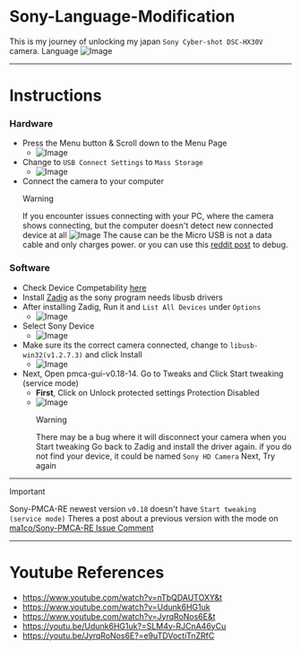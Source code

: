 # Sony-Language-Modification

This is my journey of unlocking my japan `Sony Cyber-shot DSC-HX30V` camera.
Language
![Image](https://github.com/user-attachments/assets/48205ab3-8494-428d-ab33-71c64c2b1686)

---

# Instructions

### Hardware

-   Press the Menu button & Scroll down to the Menu Page
    -   ![Image](https://github.com/user-attachments/assets/554c1232-ab94-4bda-baf6-a541d83f7333)
-   Change to `USB Connect Settings` to `Mass Storage`
    -   ![Image](https://github.com/user-attachments/assets/07e50eca-a90a-475f-899c-325a2ba94ea7)
-   Connect the camera to your computer
    > [!WARNING]
    > If you encounter issues connecting with your PC, where the camera shows connecting, but the computer doesn't detect new connected device at all
    > ![Image](https://github.com/user-attachments/assets/0bbaea00-c571-485d-a7cd-c2a04a33c6a4)
    > The cause can be the Micro USB is not a data cable and only charges power.
    > or you can use this [reddit post](https://www.reddit.com/r/sony/comments/l0bw55/camera_stuck_on_connecting_when_using_imaging/) to debug.

### Software

-   Check Device Competability [here](https://openmemories.readthedocs.io/devices.html)
-   Install [Zadig](https://zadig.akeo.ie/) as the sony program needs libusb drivers
-   After installing Zadig, Run it and `List All Devices` under `Options`
    -   ![Image](https://github.com/user-attachments/assets/77c91262-ee6d-445c-a6b0-94d811ff4636)
-   Select Sony Device
    -   ![Image](https://github.com/user-attachments/assets/67a8f08e-ab4b-4b48-9187-d930963576f8)
-   Make sure its the correct camera connected, change to `libusb-win32(v1.2.7.3)` and click Install
    -   ![Image](https://github.com/user-attachments/assets/dbc029bd-f228-43b9-a17f-59b63def3585)
-   Next, Open pmca-gui-v0.18-14. Go to Tweaks and Click Start tweaking (service mode)
    -   **First**, Click on Unlock protected settings Protection Disabled
    -   ![Image](https://github.com/user-attachments/assets/7712680a-2693-45a7-aafe-b859dfe07cf7)
        > [!WARNING]
        > There may be a bug where it will disconnect your camera when you Start tweaking
        > Go back to Zadig and install the driver again. if you do not find your device, it could be named `Sony HD Camera`
        > Next, Try again

---

> [!Important]
> Sony-PMCA-RE newest version `v0.18` doesn't have `Start tweaking (service mode)`
> Theres a post about a previous version with the mode on [ma1co/Sony-PMCA-RE Issue Comment](https://github.com/ma1co/Sony-PMCA-RE/issues/308#issuecomment-1284330632)

---

# Youtube References

-   https://www.youtube.com/watch?v=nTbQDAUTOXY&t
-   https://www.youtube.com/watch?v=Udunk6HG1uk
-   https://www.youtube.com/watch?v=JyrqRoNos6E&t
-   https://youtu.be/Udunk6HG1uk?=SLM4y-RJCnA46yCu
-   https://youtu.be/JyrqRoNos6E?=e9uTDVoctiTnZRfC

